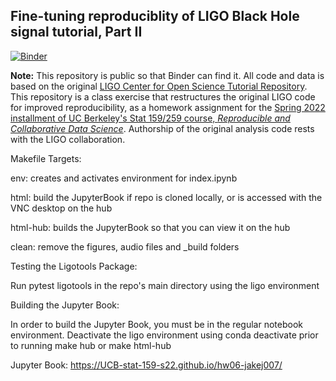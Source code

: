 ## Fine-tuning reproduciblity of LIGO Black Hole signal tutorial, Part II

[![Binder](http://mybinder.org/badge.svg)](https://mybinder.org/v2/gh/UCB-stat-159-s22/hw06-jakej007/HEAD?labpath=index.ipynb)

**Note:** This repository is public so that Binder can find it. All code and data is based on the original [LIGO Center for Open Science Tutorial Repository](https://github.com/losc-tutorial/LOSC_Event_tutorial). This repository is a class exercise that restructures the original LIGO code for improved reproducibility, as a homework assignment for the [Spring 2022 installment of UC Berkeley's Stat 159/259 course, _Reproducible and Collaborative Data Science_](https://ucb-stat-159-s22.github.io). Authorship of the original analysis code rests with the LIGO collaboration.


Makefile Targets:

env: creates and activates environment for index.ipynb

html: build the JupyterBook if repo is cloned locally, or is accessed with the VNC desktop on the hub

html-hub: builds the JupyterBook so that you can view it on the hub

clean: remove the figures, audio files and _build folders

Testing the Ligotools Package:

Run pytest ligotools in the repo's main directory using the ligo environment

Building the Jupyter Book:

In order to build the Jupyter Book, you must be in the regular notebook environment. Deactivate the ligo environment using conda deactivate prior to running make hub or make html-hub

Jupyter Book: https://UCB-stat-159-s22.github.io/hw06-jakej007/